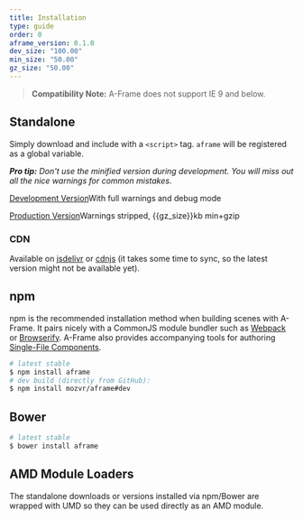 ```yaml
---
title: Installation
type: guide
order: 0
aframe_version: 0.1.0
dev_size: "100.00"
min_size: "50.00"
gz_size: "50.00"
---
```


> **Compatibility Note:** A-Frame does not support IE 9 and below.

## Standalone

Simply download and include with a `<script>` tag. `aframe` will be registered as a global variable.

_**Pro tip:** Don't use the minified version during development. You will miss out all the nice warnings for common mistakes._

<div id="downloads">
<a class="button" href="/js/aframe.js" download>Development Version</a><span class="light info">With full warnings and debug mode</span>

<a class="button" href="/js/aframe.min.js" download>Production Version</a><span class="light info">Warnings stripped, {{gz_size}}kb min+gzip</span>
</div>

### CDN

Available on [jsdelivr](//cdn.jsdelivr.net/aframe/{{aframe_version}}/aframe.min.js) or [cdnjs](//cdnjs.cloudflare.com/ajax/libs/aframe/{{aframe_version}}/aframe.min.js) (it takes some time to sync, so the latest version might not be available yet).

## npm

npm is the recommended installation method when building scenes with A-Frame. It pairs nicely with a CommonJS module bundler such as [Webpack](http://webpack.github.io/) or [Browserify](http://browserify.org/). A-Frame also provides accompanying tools for authoring [Single-File Components](application.html#Single_File_Components).

```bash
# latest stable
$ npm install aframe
# dev build (directly from GitHub):
$ npm install mozvr/aframe#dev
```

## Bower

```bash
# latest stable
$ bower install aframe
```

## AMD Module Loaders

The standalone downloads or versions installed via npm/Bower are wrapped with UMD so they can be used directly as an AMD module.
